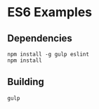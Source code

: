 # ES6 Examples

## Dependencies

```
npm install -g gulp eslint
npm install
```

## Building

```
gulp
```
